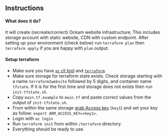 ## Instructions

#### What does it do?
It will create (recreate/correct) Ockam website infrastructure; This
includes storage account with static website, CDN with custom
endpoint. After setting up your environment (check below) run
`terraform plan` then `terraform apply` if you are happy with `plan`
output.

#### Setup terraform
* Make sure you have [`az` cli tool](https://docs.microsoft.com/en-us/cli/azure/install-azure-cli?view=azure-cli-latest)  and [`terraform`](https://learn.hashicorp.com/terraform/getting-started/install.html).
* Make sure storage for terraform state exists. Check storage starting
with a name `terraform2website` followed by 5 digits, and container name
 `tfstate`. If it is for the first time and storage does not exists
 then run `init-tfstate.sh`.
* Copy `main.tf.example` to `main.tf` and paste correct values from
the output of `init-tfstate.sh`.
* From within the same storage [grab Access key](https://docs.microsoft.com/en-us/azure/storage/common/storage-account-keys-manage#view-access-keys-and-connection-string)
 (`key1`) and set your key as follow: `export ARM_ACCESS_KEY=<key1>`.
* Login with `az login`
* Run `terraform init` from within `/terraform` directory.
* Everything should be ready to use.
